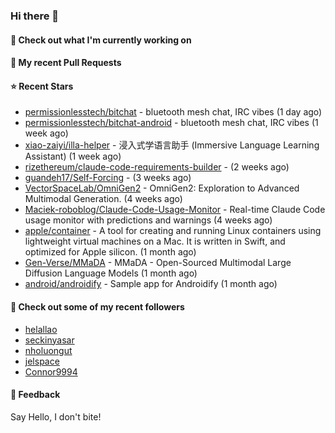 ### Hi there 👋

#### 👷 Check out what I'm currently working on

#### 🔨 My recent Pull Requests


#### ⭐ Recent Stars

- [permissionlesstech/bitchat](https://github.com/permissionlesstech/bitchat) - bluetooth mesh chat, IRC vibes (1 day ago)
- [permissionlesstech/bitchat-android](https://github.com/permissionlesstech/bitchat-android) - bluetooth mesh chat, IRC vibes (1 week ago)
- [xiao-zaiyi/illa-helper](https://github.com/xiao-zaiyi/illa-helper) - 浸入式学语言助手 (Immersive Language Learning Assistant) (1 week ago)
- [rizethereum/claude-code-requirements-builder](https://github.com/rizethereum/claude-code-requirements-builder) -  (2 weeks ago)
- [guandeh17/Self-Forcing](https://github.com/guandeh17/Self-Forcing) -  (3 weeks ago)
- [VectorSpaceLab/OmniGen2](https://github.com/VectorSpaceLab/OmniGen2) - OmniGen2: Exploration to Advanced Multimodal Generation. (4 weeks ago)
- [Maciek-roboblog/Claude-Code-Usage-Monitor](https://github.com/Maciek-roboblog/Claude-Code-Usage-Monitor) - Real-time Claude Code usage monitor with predictions and warnings (4 weeks ago)
- [apple/container](https://github.com/apple/container) - A tool for creating and running Linux containers using lightweight virtual machines on a Mac. It is written in Swift, and optimized for Apple silicon.  (1 month ago)
- [Gen-Verse/MMaDA](https://github.com/Gen-Verse/MMaDA) - MMaDA - Open-Sourced Multimodal Large Diffusion Language Models (1 month ago)
- [android/androidify](https://github.com/android/androidify) - Sample app for Androidify (1 month ago)

#### 👯 Check out some of my recent followers

- [helallao](https://github.com/helallao)
- [seckinyasar](https://github.com/seckinyasar)
- [nholuongut](https://github.com/nholuongut)
- [jelspace](https://github.com/jelspace)
- [Connor9994](https://github.com/Connor9994)

#### 💬 Feedback

Say Hello, I don't bite!